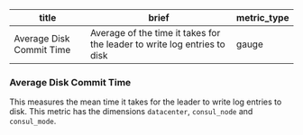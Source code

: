 title | brief | metric_type
------|-------|------------
Average Disk Commit Time | Average of the time it takes for the leader to write log entries to disk | gauge

### Average Disk Commit Time
This measures the mean time it takes for the leader to write log entries to disk. This metric has the dimensions `datacenter`, `consul_node` and `consul_mode`.